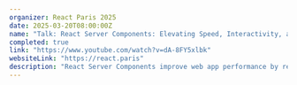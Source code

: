 ```yaml
---
organizer: React Paris 2025
date: 2025-03-20T08:00:00Z
name: "Talk: React Server Components: Elevating Speed, Interactivity, and User Experience"
completed: true
link: "https://www.youtube.com/watch?v=dA-8FY5xlbk"
websiteLink: "https://react.paris"
description: "React Server Components improve web app performance by rendering components on the server and streaming them to the client in real time. This session will demonstrate their benefits, including increased speed and responsiveness, through real-world examples. You'll learn to use asynchronous components and modern React features to optimize load times and enhance user experience."
---
```

